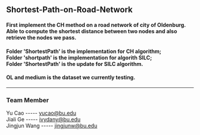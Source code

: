 ## Shortest-Path-on-Road-Network


#### First implement the CH method on a road network of city of Oldenburg. Able to compute the shortest distance between two nodes and also retrieve the nodes we pass.

#### Folder 'ShortestPath' is the implementation for CH algorithm;<br/> Folder 'shortpath' is the implementation for algorith SILC;<br/> Folder 'ShortestPath' is the update for SILC algorithm.
#### OL and medium is the dataset we currently testing. 

----------------------------------
### Team Member<br/>
Yu Cao -----       yucao@bu.edu<br/>
Jiali Ge -----     ivydany@bu.edu<br/>
Jingjun Wang -----    jingjunw@bu.edu<br/>
